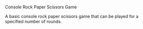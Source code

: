Console Rock Paper Scissors Game

A basic console rock paper scissors game that can be played for a specified number of rounds.